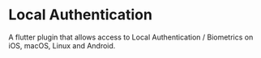 # Local Authentication

A flutter plugin that allows access to Local Authentication / Biometrics on iOS, macOS, Linux and Android.
